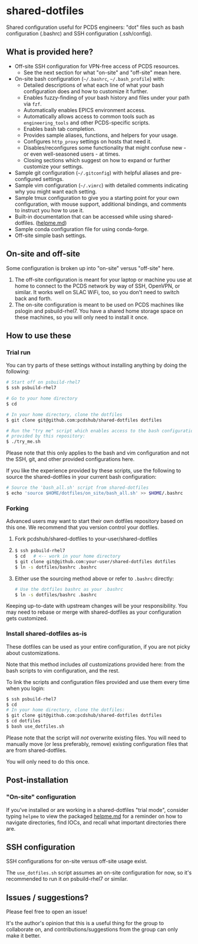 # shared-dotfiles

Shared configuration useful for PCDS engineers: "dot" files such as bash
configuration (.bashrc) and SSH configuration (.ssh/config).

## What is provided here?

* Off-site SSH configuration for VPN-free access of PCDS resources.
    * See the next section for what "on-site" and "off-site" mean here.
* On-site bash configuration (`~/.bashrc`, `~/.bash_profile`) with:
    * Detailed descriptions of what each line of what your bash configuration
      does and how to customize it further.
    * Enables fuzzy-finding of your bash history and files under your path
      via ``fzf``.
    * Automatically enables EPICS environment access.
    * Automatically allows access to common tools such as `engineering_tools`
      and other PCDS-specific scripts.
    * Enables bash tab completion.
    * Provides sample aliases, functions, and helpers for your usage.
    * Configures `http_proxy` settings on hosts that need it.
    * Disables/reconfigures some functionality that might confuse new - or even
      well-seasoned users - at times.
    * Closing sections which suggest on how to expand or further customize
      your settings.
* Sample git configuration (`~/.gitconfig`) with helpful aliases and
  pre-configured settings.
* Sample vim configuration (`~/.vimrc`) with detailed comments indicating
  why you might want each setting.
* Sample tmux configuration to give you a starting point for your own
  configuration, with mouse support, additional bindings, and comments to
  instruct you how to use it.
* Built-in documentation that can be accessed while using shared-dotfiles.
  ([helpme.md](helpme.md))
* Sample conda configuration file for using conda-forge.
* Off-site simple bash settings.

## On-site and off-site

Some configuration is broken up into "on-site" versus "off-site" here.

1. The off-site configuration is meant for your laptop or machine you use at home
   to connect to the PCDS network by way of SSH, OpenVPN, or similar.
   It works well on SLAC WiFi, too, so you don't need to switch back and forth.
2. The on-site configuration is meant to be used on PCDS machines like pslogin
   and psbuild-rhel7.  You have a shared home storage space on these machines,
   so you will only need to install it once.

## How to use these

### Trial run

You can try parts of these settings without installing anything by doing the
following:

```bash
# Start off on psbuild-rhel7
$ ssh psbuild-rhel7

# Go to your home directory
$ cd

# In your home directory, clone the dotfiles
$ git clone git@github.com:pcdshub/shared-dotfiles dotfiles

# Run the "try me" script which enables access to the bash configuration
# provided by this repository:
$ ./try_me.sh
```

Please note that this only applies to the bash and vim configuration and not
the SSH, git, and other provided configurations here.

If you like the experience provided by these scripts, use the following to
source the shared-dotfiles in your current bash configuration:

```bash
# Source the 'bash_all.sh' script from shared-dotfiles
$ echo 'source $HOME/dotfiles/on_site/bash_all.sh' >> $HOME/.bashrc
```

### Forking

Advanced users may want to start their own dotfiles repository based on this
one. We recommend that you version control your dotfiles. 

1. Fork pcdshub/shared-dotfiles to your-user/shared-dotfiles
2. ```bash
   $ ssh psbuild-rhel7
   $ cd   # <-- work in your home directory
   $ git clone git@github.com:your-user/shared-dotfiles dotfiles
   $ ln -s dotfiles/bashrc .bashrc
   ```
3. Either use the sourcing method above or refer to ``.bashrc`` directly:
   ```bash
   # Use the dotfiles bashrc as your .bashrc
   $ ln -s dotfiles/bashrc .bashrc
   ```

Keeping up-to-date with upstream changes will be your responsibility.  You
may need to rebase or merge with shared-dotfiles as your configuration
gets customized.

### Install shared-dotfiles as-is

These dotfiles can be used as your entire configuration, if you are not picky
about customizations.

Note that this method includes *all* customizations provided here: from
the bash scripts to vim configuration, and the rest.

To link the scripts and configuration files provided and use them every time
when you login:

```bash
$ ssh psbuild-rhel7
$ cd
# In your home directory, clone the dotfiles:
$ git clone git@github.com:pcdshub/shared-dotfiles dotfiles
$ cd dotfiles
$ bash use_dotfiles.sh
```

Please note that the script will *not* overwrite existing files.  You will need
to manually move (or less preferably, remove) existing configuration files that
are from shared-dotfiles.

You will only need to do this once.

## Post-installation

### "On-site" configuration

If you've installed or are working in a shared-dotfiles "trial mode", consider
typing ``helpme`` to view the packaged [helpme.md](helpme.md) for a reminder
on how to navigate directories, find IOCs, and recall what important
directories there are.

## SSH configuration

SSH configurations for on-site versus off-site usage exist.

The ``use_dotfiles.sh`` script assumes an on-site configuration for now,
so it's recommended to run it on psbuild-rhel7 or similar.

## Issues / suggestions?

Please feel free to open an issue!

It's the author's opinion that this is a useful thing for the group to
collaborate on, and contributions/suggestions from the group can only make it
better.
